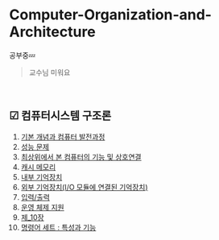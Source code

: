 # Computer-Organization-and-Architecture

공부중💤
> 교수님 미워요

<br/>

## ☑ 컴퓨터시스템 구조론

<div style="text-decoration: none;">
  
1. [기본 개념과 컴퓨터 발전과정](/제1장)
2. [성능 문제](/제2장)
3. [최상위에서 본 컴퓨터의 기능 및 상호연결](/제3장)
4. [캐시 메모리](/제4장)
5. [내부 기억장치](/제5장)
6. [외부 기억장치(I/O 모듈에 연결된 기억장치)](/제6장)
7. [입력/출력](/제7장)
8. [운영 체제 지원](/제8장)
9. [제_10장](/제_10장)
10. [명령어 세트 : 특성과 기능](/제_12장)
    
</div>
